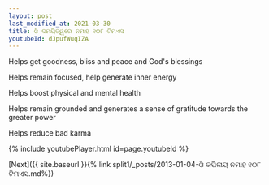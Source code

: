 ```yaml
---
layout: post
last_modified_at: 2021-03-30
title: ଓଁ ଦମୟିତ୍ୱରେ ନମାହ ୧୦୮ ଟିମଏସ
youtubeId: dJpufWuqIZA
---
```

 
 
Helps get goodness, bliss and peace and God's blessings
 
Helps remain focused, help generate inner energy 
 
Helps boost physical and mental health 
 
Helps remain grounded and generates a sense of gratitude towards the greater power 
 
Helps reduce bad karma
 
 
 
 


{% include youtubePlayer.html id=page.youtubeId %}
 
[Next]({{ site.baseurl }}{% link  split1/_posts/2013-01-04-ଓଁ କପିଳାୟ ନମାହ ୧୦୮ ଟିମଏସ.md%})
 
